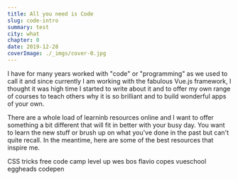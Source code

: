 ```yaml
---
title: All you need is Code
slug: code-intro
summary: test
city: what
chapter: 0
date: 2019-12-28
coverImage: ./_imgs/cover-0.jpg
---
```

I have for many years worked with "code" or "programming" as we used to call it and since currently I am working with the fabulous Vue.js framework, I thought it was high time I started to write about it and to offer my own range of courses to teach others why it is so brilliant and to build wonderful apps of your own.

There are a whole load of learninb resources online and I want to offer something a bit different that will fit in better with your busy day. You want to learn the new stuff or brush up on what you've done in the past but can't quite recall. In the meantime, here are some of the best resources that inspire me.

CSS tricks
free code camp
level up
wes bos
flavio copes
vueschool
eggheads
codepen